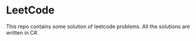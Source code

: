 # LeetCode

This repo contains some solution of leetcode problems. All the solutions are written in C#.
